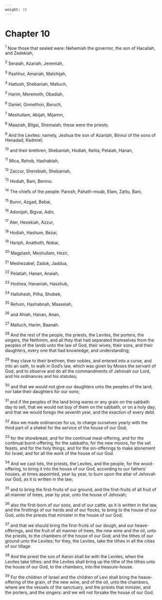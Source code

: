 ```yaml
---
weight: 10
---
```


# Chapter 10

<sup>1</sup> Now those that sealed were: Nehemiah the governor, the son of Hacaliah, and Zedekiah, 

<sup>2</sup> Seraiah, Azariah, Jeremiah, 

<sup>3</sup> Pashhur, Amariah, Malchijah, 

<sup>4</sup> Hattush, Shebaniah, Malluch, 

<sup>5</sup> Harim, Meremoth, Obadiah, 

<sup>6</sup> Daniel, Ginnethon, Baruch, 

<sup>7</sup> Meshullam, Abijah, Mijamin, 

<sup>8</sup> Maaziah, Bilgai, Shemaiah; these were the priests. 

<sup>9</sup> And the Levites: namely, Jeshua the son of Azaniah, Binnui of the sons of Henadad, Kadmiel; 

<sup>10</sup> and their brethren, Shebaniah, Hodiah, Kelita, Pelaiah, Hanan, 

<sup>11</sup> Mica, Rehob, Hashabiah, 

<sup>12</sup> Zaccur, Sherebiah, Shebaniah, 

<sup>13</sup> Hodiah, Bani, Beninu. 

<sup>14</sup> The chiefs of the people: Parosh, Pahath-moab, Elam, Zattu, Bani, 

<sup>15</sup> Bunni, Azgad, Bebai, 

<sup>16</sup> Adonijah, Bigvai, Adin, 

<sup>17</sup> Ater, Hezekiah, Azzur, 

<sup>18</sup> Hodiah, Hashum, Bezai, 

<sup>19</sup> Hariph, Anathoth, Nobai, 

<sup>20</sup> Magpiash, Meshullam, Hezir, 

<sup>21</sup> Meshezabel, Zadok, Jaddua, 

<sup>22</sup> Pelatiah, Hanan, Anaiah, 

<sup>23</sup> Hoshea, Hananiah, Hasshub, 

<sup>24</sup> Hallohesh, Pilha, Shobek, 

<sup>25</sup> Rehum, Hashabnah, Maaseiah, 

<sup>26</sup> and Ahiah, Hanan, Anan, 

<sup>27</sup> Malluch, Harim, Baanah. 

<sup>28</sup> And the rest of the people, the priests, the Levites, the porters, the singers, the Nethinim, and all they that had separated themselves from the peoples of the lands unto the law of God, their wives, their sons, and their daughters, every one that had knowledge, and understanding; 

<sup>29</sup> they clave to their brethren, their nobles, and entered into a curse, and into an oath, to walk in God’s law, which was given by Moses the servant of God, and to observe and do all the commandments of Jehovah our Lord, and his ordinances and his statutes; 

<sup>30</sup> and that we would not give our daughters unto the peoples of the land, nor take their daughters for our sons; 

<sup>31</sup> and if the peoples of the land bring wares or any grain on the sabbath day to sell, that we would not buy of them on the sabbath, or on a holy day; and that we would forego the seventh year, and the exaction of every debt. 

<sup>32</sup> Also we made ordinances for us, to charge ourselves yearly with the third part of a shekel for the service of the house of our God; 

<sup>33</sup> for the showbread, and for the continual meal-offering, and for the continual burnt-offering, for the sabbaths, for the new moons, for the set feasts, and for the holy things, and for the sin-offerings to make atonement for Israel, and for all the work of the house of our God. 

<sup>34</sup> And we cast lots, the priests, the Levites, and the people, for the wood-offering, to bring it into the house of our God, according to our fathers’ houses, at times appointed, year by year, to burn upon the altar of Jehovah our God, as it is written in the law; 

<sup>35</sup> and to bring the first-fruits of our ground, and the first-fruits of all fruit of all manner of trees, year by year, unto the house of Jehovah; 

<sup>36</sup> also the first-born of our sons, and of our cattle, as it is written in the law, and the firstlings of our herds and of our flocks, to bring to the house of our God, unto the priests that minister in the house of our God; 

<sup>37</sup> and that we should bring the first-fruits of our dough, and our heave-offerings, and the fruit of all manner of trees, the new wine and the oil, unto the priests, to the chambers of the house of our God; and the tithes of our ground unto the Levites; for they, the Levites, take the tithes in all the cities of our tillage. 

<sup>38</sup> And the priest the son of Aaron shall be with the Levites, when the Levites take tithes: and the Levites shall bring up the tithe of the tithes unto the house of our God, to the chambers, into the treasure-house. 

<sup>39</sup> For the children of Israel and the children of Levi shall bring the heave-offering of the grain, of the new wine, and of the oil, unto the chambers, where are the vessels of the sanctuary, and the priests that minister, and the porters, and the singers: and we will not forsake the house of our God. 


